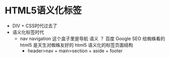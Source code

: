 # HTML5语义化标签

- DIV + CSS时代过去了
- 语义化标签时代
    - nav navigation 这个盒子里是导航
        语义 ？ 百度 Google SEO 给蜘蛛看的
        html5 是天生对蜘蛛友好的
        html5 语义化的标签页面结构
        - header>nav + main>section + aside + footer